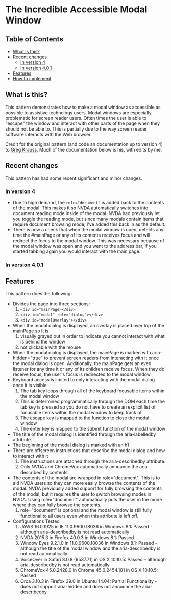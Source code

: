 # The Incredible Accessible Modal Window

## Table of Contents
* [What is this?](#what-is-this)
* [Recent changes](#recent-changes)
    * [In version 4](#in-version-4)
    * [In version 4.0.1](#in-version-4.0.1)
* [Features](#features)
* [How to implement](#how-to-implement)

## What is this?

This pattern demonstrates how to make a modal window as accessible as possible to assistive technology users. Modal windows are especially problematic for screen reader users. Often times the user is able to "escape" the window and interact with other parts of the page when they should not be able to. This is partially due to the way screen reader software interacts with the Web browser.

Credit for the original pattern (and code an documentation up to version 4) to [Greg Krauss](https://github.com/gdkraus). Much of the documentation below is his, with edits by me.

## Recent changes
This pattern has had some recent significant and minor changes.
### In version 4

* Due to high demand, the `role="document"` is added back to the contents of the modal. This makes it so NVDA automatically switches into document reading mode inside of the modal. NVDA had previously let you toggle the reading mode, but since many modals contain items that require document browsing mode, I've added this back in as the default.
* There is now a check that when the modal window is open, detects any time the #mainPage or any of its contents receives focus and will redirect the focus to the modal window. This was necessary because of the modal window was open and you went to the address bar, if you started tabbing again you would interact with the main page.

### In version 4.0.1
## Features

This pattern does the following:

* Divides the page into three sections:
  1. `<div id="mainPage></div>`
  2. `<div id="modal" role="dialog"></div>`
  3. `<div id="modalOverlay"></div>`
* When the modal dialog is displayed, an overlay is placed over top of the mainPage so it is
  1. visually grayed out in order to indicate you cannot interact with what is behind the window
  2. not clickable with the mouse
* When the modal dialog is displayed, the mainPage is marked with aria-hidden="true" to prevent screen readers from interacting with it once the modal dialog is open. Additionally, the mainPage gets an even listener for any time it or any of its children receive focus. When they do receive focus, the user's focus is redirected to the modal window.
* Keyboard access is limited to only interacting with the modal dialog once it is visible
  1. The tab key loops through all of the keyboard focusable items within the modal window
  2. This is determined programmatically through the DOM each time the tab key is pressed so you do not have to create an explicit list of focusable items within the modal window to keep track of
  3. The escape key is mapped to the function to close the modal window
  4. The enter key is mapped to the submit function of the modal window
* The title of the modal dialog is identified through the aria-labelledby attribute.
* The beginning of the modal dialog is marked with an h1
* There are offscreen instructions that describe the modal dialog and how to interact with it
  1. The instructions are attached through the aria-describedby attribute.
  2. Only NVDA and ChromeVox automatically announce the aria-described by contents
* The contents of the modal are wrapped in role="document". This is to aid NVDA users so they can more easily browse the contents of the modal. NVDA previously added support for fully browsing the contents of the modal, but it requires the user to switch browsing modes in NVDA. Using role="document" automatically puts the user in the mode where they can fully browse the contents.
  1. role="document" is optional and the modal window is still fully functional to all users even when this attribute is left off.
* Configurations Tested
  1. JAWS 16.0.1925 in IE 11.0.9600.18036 in Windows 8.1: Passed - although aria-describedby is not read automatically
  2. NVDA 2015.3 in Firefox 40.0.3 in Windows 8.1: Passed
  3. Window Eyes 9.2.1.0 in 11.0.9600.18036 in Windows 8.1: Passed - although the title of the modal window and the aria-describedby is not read automatically
  4. VoiceOver in Safari 8.0.8 (9537.71) in OS X 10.10.5: Passed - although aria-describedby is not read automatically
  5. ChromeVox 45.0.2428.0 in Chrome 45.0.2454.101 in OS X 10.10.5: Passed
  6. Orca 3.10.3 in Firefox 39.0 in Ubuntu 14.04: Partial Functionality - does not support aria-hidden and does not announce the aria-describedby
